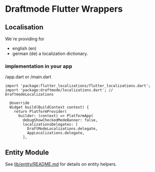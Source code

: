# Draftmode Flutter Wrappers

## Localisation
We´re providing for 
- english (en)
- german (de)
a localization dictionary.

### implementation in your app
/app.dart or /main.dart
```
import 'package:flutter_localizations/flutter_localizations.dart';
import 'package:draftmode/localizations.dart'; // DraftmodeLocalizations

  @override
  Widget build(BuildContext context) {
    return PlatformProvider(
      builder: (context) => PlatformApp(
        debugShowCheckedModeBanner: false,
        localizationsDelegates: [
          DraftModeLocalizations.delegate,
          AppLocalizations.delegate,
        ],
```
## Entity Module
See [lib/entity/README.md](lib/entity/README.md) for details on entity helpers.

